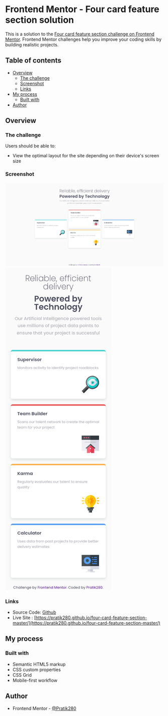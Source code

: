 # Frontend Mentor - Four card feature section solution

This is a solution to the [Four card feature section challenge on Frontend Mentor](https://www.frontendmentor.io/challenges/four-card-feature-section-weK1eFYK). Frontend Mentor challenges help you improve your coding skills by building realistic projects. 

## Table of contents

- [Overview](#overview)
  - [The challenge](#the-challenge)
  - [Screenshot](#screenshot)
  - [Links](#links)
- [My process](#my-process)
  - [Built with](#built-with)
- [Author](#author)

## Overview

### The challenge

Users should be able to:

- View the optimal layout for the site depending on their device's screen size

### Screenshot

![](images/ss1.png)
![](images/ss2.png)

### Links

- Source Code: [Github](https://github.com/Pratik280/four-card-feature-section-master)
- Live Site : [https://pratik280.github.io/four-card-feature-section-master/](https://pratik280.github.io/four-card-feature-section-master/)

## My process

### Built with

- Semantic HTML5 markup
- CSS custom properties
- CSS Grid
- Mobile-first workflow

## Author

- Frontend Mentor - [@Pratik280](https://www.frontendmentor.io/profile/Pratik280)

